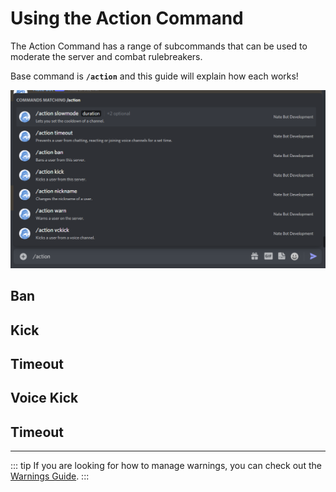# Using the Action Command
The Action Command has a range of subcommands that can be used to moderate the server and combat rulebreakers.

Base command is **`/action`** and this guide will explain how each works!

![Action Command](./images/action-commandslist.png)

## Ban

## Kick

## Timeout

## Voice Kick

## Timeout

<hr>

::: tip
If you are looking for how to manage warnings, you can check out the [Warnings Guide](./utility/warnings.md).
:::